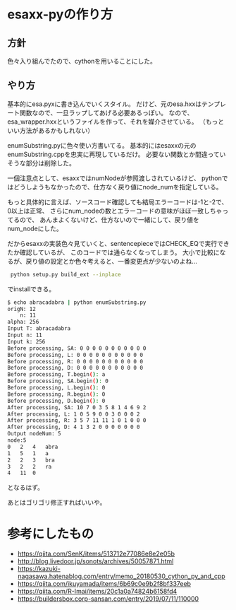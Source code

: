 # esaxx-pyの作り方



## 方針

色々入り組んでたので、cythonを用いることにした。



## やり方

基本的にesa.pyxに書き込んでいくスタイル。
だけど、元のesa.hxxはテンプレート関数なので、一旦ラップしてあげる必要あるっぽい。
なので、esa_wrapper.hxxというファイルを作って、それを媒介させている。
（もっといい方法があるかもしれない）

enumSubstring.pyに色々使い方書いてる。
基本的にはesaxxの元のenumSubstring.cppを忠実に再現しているだけ。
必要ない関数とか間違っていそうな部分は削除した。

一個注意点として、esaxxではnumNodeが参照渡しされているけど、
pythonではどうしようもなかったので、仕方なく戻り値にnode_numを指定している。

もっと具体的に言えば、ソースコード確認しても結局エラーコードは-1と-2で、0以上は正常、
さらにnum_nodeの数とエラーコードの意味がほぼ一致しちゃってるので、
あんまよくないけど、仕方ないので一緒にして、戻り値をnum_nodeにした。

だからesaxxの実装色々見ていくと、sentencepieceではCHECK_EQで実行できたか確認しているが、
このコードでは通らなくなってしまう。
大小で比較になるが、戻り値の設定とか色々考えると、一番変更点が少ないのよね...


```bash
 python setup.py build_ext --inplace
```

でinstallできる。

```bash
$ echo abracadabra | python enumSubstring.py
origN: 12
    n: 11
alpha: 256
Input T: abracadabra
Input n: 11
Input k: 256
Before processing, SA: 0 0 0 0 0 0 0 0 0 0 0 
Before processing, L: 0 0 0 0 0 0 0 0 0 0 0 
Before processing, R: 0 0 0 0 0 0 0 0 0 0 0 
Before processing, D: 0 0 0 0 0 0 0 0 0 0 0 
Before processing, T.begin(): a
Before processing, SA.begin(): 0
Before processing, L.begin(): 0
Before processing, R.begin(): 0
Before processing, D.begin(): 0
After processing, SA: 10 7 0 3 5 8 1 4 6 9 2 
After processing, L: 1 0 5 9 0 0 3 0 0 0 2 
After processing, R: 3 5 7 11 11 1 0 1 0 0 0 
After processing, D: 4 1 3 2 0 0 0 0 0 0 0 
Output nodeNum: 5
node:5
0	2	4	abra
1	5	1	a
2	2	3	bra
3	2	2	ra
4	11	0	

```

となるはず。

あとはゴリゴリ修正すればいいや。

# 参考にしたもの
- https://qiita.com/SenK/items/513712e77086e8e2e05b
- http://blog.livedoor.jp/sonots/archives/50057871.html
- https://kazuki-nagasawa.hatenablog.com/entry/memo_20180530_cython_py_and_cpp
- https://qiita.com/ikuyamada/items/6b69c0e9b2f8bf337eeb
- https://qiita.com/R-Imai/items/20c1a0a74824b6158fd4
- https://buildersbox.corp-sansan.com/entry/2019/07/11/110000
